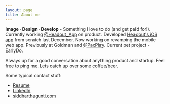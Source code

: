 ```yaml
---
layout: page
title: About me
---
```



**Image &#183; Design &#183; Develop** - Something I love to do (and get paid for!). Currently working [@Headout_App](https://twitter.com/Headout_App) on product. Developed [Headout's iOS app](https://itunes.apple.com/in/app/headout/id899327000?mt=8) from scratch last December. Now working on revamping the mobile web app. Previously at Goldman and [@PaxPlay](https://twitter.com/PaxPlay). Current pet project - [EarlyDo](http://earlydo.com/).

Always up for a good conversation about anything product and startup. Feel free to ping me. Lets catch up over some coffee/beer.

Some typical contact stuff:

* <a href="http://www.siddharthagunti.com/files/resume.pdf">Resume</a>
* <a href="https://www.linkedin.com/in/siddharthagunti">LinkedIn</a>
* <a href="mailto:siddhartha.gunti191@gmail.com" class="author-website">siddharthagunti.com</a>

